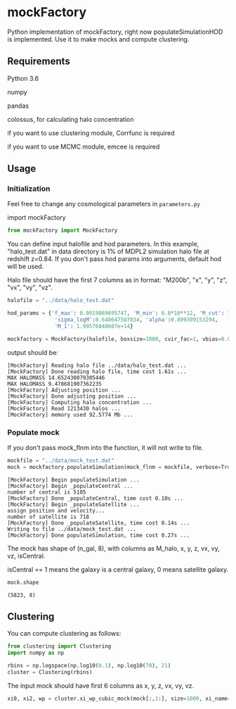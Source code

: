# mockFactory
Python implementation of mockFactory, right now populateSimulationHOD is implemented. Use it to make mocks and compute clustering.

## Requirements
Python 3.6

numpy

pandas

colossus, for calculating halo concentration

if you want to use clustering module, Corrfunc is required

if you want to use MCMC module, emcee is required

## Usage
### Initialization
Feel free to change any cosmological parameters in `parameters.py`

import mockFactory
```python
from mockFactory import MockFactory
```
You can define input halofile and hod parameters. In this example, "halo_test.dat" in data directory is 1% of MDPL2 simulation halo file at redshift z=0.84. If you don't pass hod params into arguments, default hod will be used.

Halo file should have the first 7 columns as in format: "M200b", "x", "y", "z", "vx", "vy", "vz".
```python
halofile = "../data/halo_test.dat"

hod_params = {'f_max': 0.0919869695747, 'M_min': 6.8*10**12, 'M_cut': 1.45690882049e+12, 
               'sigma_logM':0.640647507034, 'alpha':0.899309153294, 
               'M_1': 1.99576840607e+14}

mockfactory = MockFactory(halofile, boxsize=1000, cvir_fac=1, vbias=0.8, hod_parameters=hod_params)
```
output should be:
```
[MockFactory] Reading halo file ../data/halo_test.dat ...
[MockFactory] Done reading halo file, time cost 1.61s ...
MAX HALOMASS 14.652430079305446
MAX HALOMASS 9.478681907362235
[MockFactory] Adjusting position ...
[MockFactory] Done adjusting position ...
[MockFactory] Computing halo concentration ...
[MockFactory] Read 1213430 halos ...
[MockFactory] memory used 92.5774 Mb ...
```
### Populate mock
If you don't pass mock_flnm into the function, it will not write to file.
```python
mockfile = "../data/mock_test.dat"
mock = mockfactory.populateSimulation(mock_flnm = mockfile, verbose=True)
```
```
[MockFactory] Begin populateSimulation ...
[MockFactory] Begin _populateCentral ...
number of central is 5105
[MockFactory] Done _populateCentral, time cost 0.10s ...
[MockFactory] Begin _populateSatellite ...
assign position and velocity...
number of satellite is 718
[MockFactory] Done _populateSatellite, time cost 0.14s ...
Writing to file ../data/mock_test.dat ...
[MockFactory] Done populateSimulation, time cost 0.27s ...
```
The mock has shape of (n_gal, 8), with columns as M_halo, x, y, z, vx, vy, vz, isCentral.

isCentral == 1 means the galaxy is a central galaxy, 0 means satellite galaxy.
```python
mock.shape
```
```
(5823, 8)
```

## Clustering
You can compute clustering as follows:
```python
from clustering import Clustering
import numpy as np

rbins = np.logspace(np.log10(0.1), np.log10(70), 21)
cluster = Clustering(rbins)
```
The input mock should have first 6 columns as x, y, z, vx, vy, vz.
```python
xi0, xi2, wp = cluster.xi_wp_cubic_mock(mock[:,1:], size=1000, xi_name="../data/xi.dat", wp_name="../data/wp.dat", verbose=True)
```
